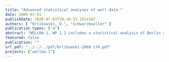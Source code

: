 ```yaml
---
title: "Advanced statistical analyses of well data."
date: 2009-01-01
publishDate: 2020-07-03T20:16:33.101434Z
authors: [ "Orlikowski, D.", "schwarzmueller" ]
publication_types: ["4"]
abstract: "WELLMA-1, WP 1.2 includes a statistical analysis of Berlin and French well data. The aim is to identify parameters by which the extent of iron related clogging can be assessed and which can be used for grouping the wells for further investigations. The data analysis is based on data on well construction, water chemistry and well operation for about 615 wells in Berlin and 47 in France. The approach is first to do a descriptive analysis of the datasets. It shows amongst others that the French data are not extensive enough to be included in further statistical analysis. They were therefore interpreted individually and added as annex to the report. In the second step, a reliable indicator for iron related clogging in the Berlin wells is identified. This is done by testing the significance of differences in parameters recommended by BWB (Qs, number of H2O2-treatments and results of TV-camera inspections) that indicate either intense clogging or no clogging. The analysis of the reduced dataset reveals that TV-camera inspections are the most reliable cloggingindicator for the Berlin wells for statistical analysis with the current database. Thirdly, the relation of all available constructional, hydro-chemical and operational parameters is checked for four different stages of clogging indicated by the TV-camera inspections. It can be stated that most wells reveal increasing clogging with increasing well age and decreasing depth of the first filter. Clogged wells are characterized often by lower iron and higher manganese and nitrate concentrations, a higher mean total discharge and more operating hours than wells without clogging indication. Finally, the clogging indicator is evaluated by a multiple linear regression. For this, the dependent variable clogging is linked to the ten variables, which are obviously related to clogging processes. Although all comprised parameters are partly related to the clogging intensity of the wells, only well age, depth of the first filter, iron and manganese concentrations as well as operating hours and total discharge have an explanatory value for clogging. However, their total explanatory value of 20% of the variance in clogging is low. Either the most relevant parameters to identify clogging are missing or the selected parameters reveal too much data variability. This can be due to temporal and depth oriented variations what could not be included in the recent analysis. Measurements in mixed raw water cannot characterize all processes involved in iron related clogging. Therefore, several recommendations of well operation and monitoring are given to improve the explanatory power of the data. The most important ones are the development of a more detailed matrix for the evaluation of well condition by TV-camera inspections and an improvement of measurements of specific capacity Qs by constant discharge rates and fully documented initial step pumping tests. Groups of wells that would be useful for more detailed field investigations and further data analysis are: (i) wells with different depth of the first filter, (ii) wells with significant differences in mean discharges (and similar construction and number of switchings), (iii) wells with different amounts of switchings, (iv) wells with similar number of switchings but different filter lengths or pump capacities and (v) wells of different age, but otherwise same construction and operational characteristics."
featured: false
publication: ""
url_pdf: "../../../pdf/Orlikowski-2009-174.pdf"
projects: ["wellma-1"]
---
```


